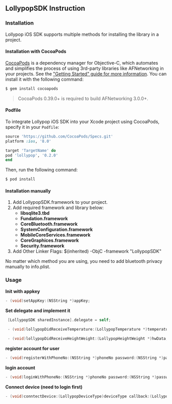 ## LollypopSDK Instruction

### Installation
Lollypop iOS SDK supports multiple methods for installing the library in a project.
#### Installation with CocoaPods
[CocoaPods](http://cocoapods.org) is a dependency manager for Objective-C, which automates and simplifies the process of using 3rd-party libraries like AFNetworking in your projects. See the ["Getting Started" guide for more information](https://github.com/AFNetworking/AFNetworking/wiki/Getting-Started-with-AFNetworking). You can install it with the following command:

```bash
$ gem install cocoapods
```

> CocoaPods 0.39.0+ is required to build AFNetworking 3.0.0+.

#### Podfile

To integrate Lollypop iOS SDK into your Xcode project using CocoaPods, specify it in your `Podfile`:

```ruby
source 'https://github.com/CocoaPods/Specs.git'
platform :ios, '8.0'

target 'TargetName' do
pod 'lollypop', '0.2.0'
end
```

Then, run the following command:

```bash
$ pod install
```
#### Installation manually

1. Add LollypopSDK.framework to your project.
2. Add required framework and library below:
	* **libsqlite3.tbd**
	* **Fundation.framework**
	* **CoreBluetooth.framework**
	* **SystemConfiguration.framework**
	* **MobileCoreServices.framework**
	* **CoreGraphices.framework**
	* **Security.framework**
3. Add Other Linker Flags: $(inherited) -ObjC -framework "LollypopSDK"
	
No matter which method you are using, you need to add bluetooth privacy manually to info.plist.

### Usage
  **Init with appkey**
  ```Objective-c
  - (void)setAppKey:(NSString *)appKey;
```
 
 **Set delegate and implement it**
 ```Objective-c
  [LollypopSDK sharedInstance].delegate = self;
  
  - (void)lollypopDidReceiveTemperature:(LollypopTemperature *)temperature;

  - (void)lollypopDidReceiveHeightWeight:(LollypopHeightWeight *)hwData;
```
  **register account for user**
  
  ```Objective-c
  - (void)registerWithPhoneNo:(NSString *)phoneNo password:(NSString *)password callback:(LollypopCallback)callback;
```
  **login account**
  
  ```Objective-c
  - (void)loginWithPhoneNo:(NSString *)phoneNo password:(NSString *)password callback:(LollypopCallback)callback;
```
**Connect device (need to login first)**
  ```Objective-c
  - (void)conntectDevice:(LollypopDeviceType)deviceType callback:(LollypopCallback)callback;
```

